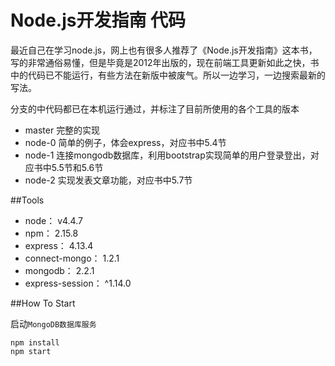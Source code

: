 # Node.js开发指南 代码
最近自己在学习node.js，网上也有很多人推荐了《Node.js开发指南》这本书，写的非常通俗易懂，但是毕竟是2012年出版的，现在前端工具更新如此之快，书中的代码已不能运行，有些方法在新版中被废气。所以一边学习，一边搜索最新的写法。

分支的中代码都已在本机运行通过，并标注了目前所使用的各个工具的版本

* master  完整的实现
* node-0  简单的例子，体会express，对应书中5.4节
* node-1  连接mongodb数据库，利用bootstrap实现简单的用户登录登出，对应书中5.5节和5.6节
* node-2  实现发表文章功能，对应书中5.7节

##Tools

* node： v4.4.7
* npm： 2.15.8
* express： 4.13.4
* connect-mongo： 1.2.1
* mongodb： 2.2.1
* express-session： ^1.14.0

##How To Start

启动`MongoDB数据库服务`

```
npm install
npm start
```